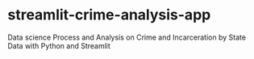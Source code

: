 # streamlit-crime-analysis-app
Data science Process and Analysis on Crime and Incarceration by State Data with Python and Streamlit
